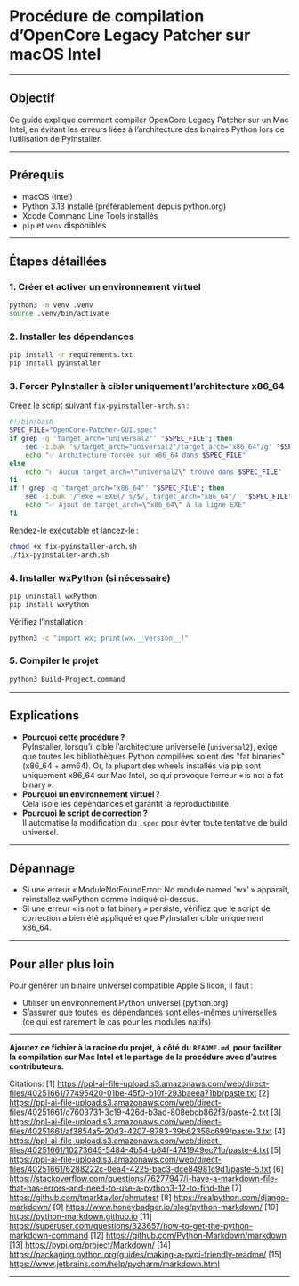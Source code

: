 # Procédure de compilation d’OpenCore Legacy Patcher sur macOS Intel

---

## Objectif

Ce guide explique comment compiler OpenCore Legacy Patcher sur un Mac Intel, en évitant les erreurs liées à l’architecture des binaires Python lors de l’utilisation de PyInstaller.

---

## Prérequis

- macOS (Intel)
- Python 3.13 installé (préférablement depuis python.org)
- Xcode Command Line Tools installés
- `pip` et `venv` disponibles

---

## Étapes détaillées

### 1. Créer et activer un environnement virtuel

```bash
python3 -m venv .venv
source .venv/bin/activate
```

### 2. Installer les dépendances

```bash
pip install -r requirements.txt
pip install pyinstaller
```

### 3. Forcer PyInstaller à cibler uniquement l’architecture x86_64

Créez le script suivant `fix-pyinstaller-arch.sh` :

```bash
#!/bin/bash
SPEC_FILE="OpenCore-Patcher-GUI.spec"
if grep -q 'target_arch="universal2"' "$SPEC_FILE"; then
    sed -i.bak 's/target_arch="universal2"/target_arch="x86_64"/g' "$SPEC_FILE"
    echo "✅ Architecture forcée sur x86_64 dans $SPEC_FILE"
else
    echo "ℹ️  Aucun target_arch=\"universal2\" trouvé dans $SPEC_FILE"
fi
if ! grep -q 'target_arch="x86_64"' "$SPEC_FILE"; then
    sed -i.bak '/^exe = EXE(/ s/$/, target_arch="x86_64"/' "$SPEC_FILE"
    echo "✅ Ajout de target_arch=\"x86_64\" à la ligne EXE"
fi
```

Rendez-le exécutable et lancez-le :

```bash
chmod +x fix-pyinstaller-arch.sh
./fix-pyinstaller-arch.sh
```

### 4. Installer wxPython (si nécessaire)

```bash
pip uninstall wxPython
pip install wxPython
```

Vérifiez l’installation :

```bash
python3 -c "import wx; print(wx.__version__)"
```

### 5. Compiler le projet

```bash
python3 Build-Project.command
```

---

## Explications

- **Pourquoi cette procédure ?**  
  PyInstaller, lorsqu’il cible l’architecture universelle (`universal2`), exige que toutes les bibliothèques Python compilées soient des "fat binaries" (x86_64 + arm64). Or, la plupart des wheels installés via pip sont uniquement x86_64 sur Mac Intel, ce qui provoque l’erreur « is not a fat binary ».
- **Pourquoi un environnement virtuel ?**  
  Cela isole les dépendances et garantit la reproductibilité.
- **Pourquoi le script de correction ?**  
  Il automatise la modification du `.spec` pour éviter toute tentative de build universel.

---

## Dépannage

- Si une erreur « ModuleNotFoundError: No module named 'wx' » apparaît, réinstallez wxPython comme indiqué ci-dessus.
- Si une erreur « is not a fat binary » persiste, vérifiez que le script de correction a bien été appliqué et que PyInstaller cible uniquement x86_64.

---

## Pour aller plus loin

Pour générer un binaire universel compatible Apple Silicon, il faut :

- Utiliser un environnement Python universel (python.org)
- S’assurer que toutes les dépendances sont elles-mêmes universelles (ce qui est rarement le cas pour les modules natifs)

---

**Ajoutez ce fichier à la racine du projet, à côté du `README.md`, pour faciliter la compilation sur Mac Intel et le partage de la procédure avec d’autres contributeurs.**

Citations:
[1] <https://ppl-ai-file-upload.s3.amazonaws.com/web/direct-files/40251661/77495420-01be-45f0-b10f-293baeea71bb/paste.txt>
[2] <https://ppl-ai-file-upload.s3.amazonaws.com/web/direct-files/40251661/c7603731-3c19-426d-b3ad-808ebcb862f3/paste-2.txt>
[3] <https://ppl-ai-file-upload.s3.amazonaws.com/web/direct-files/40251661/af3854a5-20d3-4207-8783-39b62356c699/paste-3.txt>
[4] <https://ppl-ai-file-upload.s3.amazonaws.com/web/direct-files/40251661/10273645-5484-4b54-b64f-4741949ec71b/paste-4.txt>
[5] <https://ppl-ai-file-upload.s3.amazonaws.com/web/direct-files/40251661/6288222c-0ea4-4225-bac3-dce84981c9d1/paste-5.txt>
[6] <https://stackoverflow.com/questions/76277947/i-have-a-markdown-file-that-has-errors-and-need-to-use-a-python3-12-to-find-the>
[7] <https://github.com/tmarktaylor/phmutest>
[8] <https://realpython.com/django-markdown/>
[9] <https://www.honeybadger.io/blog/python-markdown/>
[10] <https://python-markdown.github.io>
[11] <https://superuser.com/questions/323657/how-to-get-the-python-markdown-command>
[12] <https://github.com/Python-Markdown/markdown>
[13] <https://pypi.org/project/Markdown/>
[14] <https://packaging.python.org/guides/making-a-pypi-friendly-readme/>
[15] <https://www.jetbrains.com/help/pycharm/markdown.html>

---

